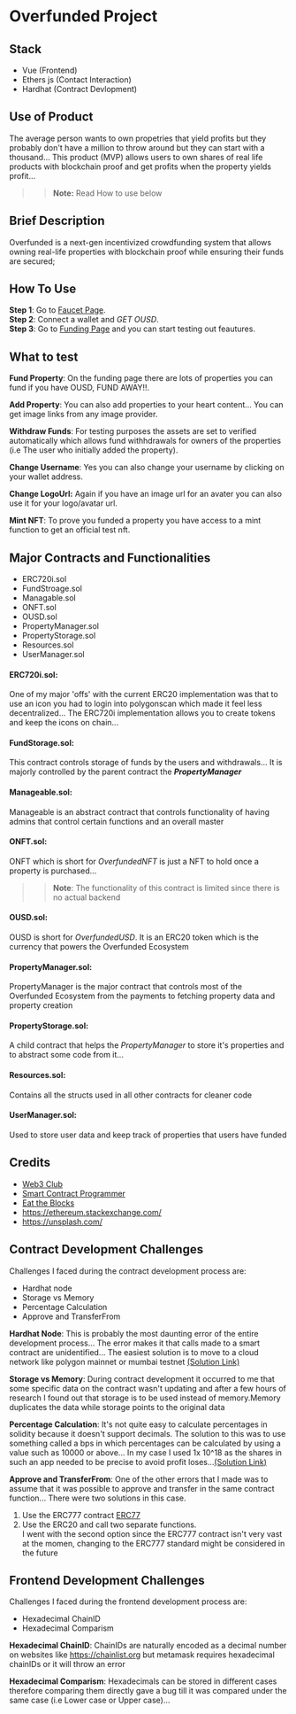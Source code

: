 # Overfunded Project

## Stack

- Vue (Frontend)
- Ethers js (Contact Interaction)
- Hardhat (Contract Devlopment)

## Use of Product

The average person wants to own propetries that yield profits but they probably don't have a million to throw around but they can start with a thousand... This product (MVP) allows users to own shares of real life products with blockchain proof and get profits when the property yields profit...

> > **Note:** Read How to use below

## Brief Description

Overfunded is a next-gen incentivized crowdfunding system that allows owning real-life properties with blockchain proof while ensuring their funds are secured;

## How To Use

**Step 1**:
Go to [Faucet Page](https://overfunded.vercel.app/faucet).  
**Step 2**:
Connect a wallet and _GET OUSD_.  
**Step 3**:
Go to [Funding Page](https://overfunded.vercel.app/fund) and you can start testing out feautures.

## What to test

**Fund Property**: On the funding page there are lots of properties you can fund if you have OUSD, FUND AWAY!!.  

**Add Property**: You can also add properties to your heart content... You can get image links from any image provider.  

**Withdraw Funds**: For testing purposes the assets are set to verified automatically which allows fund withhdrawals for owners of the properties (i.e The user who initially added the property).  

**Change Username**: Yes you can also change your username by clicking on your wallet address.  

**Change LogoUrl:** Again if you have an image url for an avater you can also use it for your logo/avatar url.  

**Mint NFT**: To prove you funded a property you have access to a mint function to get an official test nft.  

## Major Contracts and Functionalities

- ERC720i.sol
- FundStroage.sol
- Managable.sol
- ONFT.sol
- OUSD.sol
- PropertyManager.sol
- PropertyStorage.sol
- Resources.sol
- UserManager.sol

#### **ERC720i.sol**:

One of my major 'offs' with the current ERC20 implementation was that to use an icon you had to login into polygonscan which made it feel less decentralized... The ERC720i implementation allows you to create tokens and keep the icons on chain...

#### **FundStorage.sol**:

This contract controls storage of funds by the users and withdrawals... It is majorly controlled by the parent contract the **_PropertyManager_**

#### **Manageable.sol**:

Manageable is an abstract contract that controls functionality of having admins that control certain functions and an overall master

#### **ONFT.sol**:

ONFT which is short for _OverfundedNFT_ is just a NFT to hold once a property is purchased...

> > **Note**: The functionality of this contract is limited since there is no actual backend

#### **OUSD.sol**:

OUSD is short for _OverfundedUSD_. It is an ERC20 token which is the currency that powers the Overfunded Ecosystem

#### **PropertyManager.sol**:

PropertyManager is the major contract that controls most of the Overfunded Ecosystem from the payments to fetching property data and property creation

#### **PropertyStorage.sol**:

A child contract that helps the _PropertyManager_ to store it's properties and to abstract some code from it...

#### **Resources.sol**:

Contains all the structs used in all other contracts for cleaner code

#### **UserManager.sol**:

Used to store user data and keep track of properties that users have funded

## Credits

- [Web3 Club](https://www.youtube.com/@Web3_Club)
- [Smart Contract Programmer](https://www.youtube.com/@smartcontractprogrammer)
- [Eat the Blocks](https://www.youtube.com/@EatTheBlocks)
- https://ethereum.stackexchange.com/
- https://unsplash.com/

## Contract Development Challenges

Challenges I faced during the contract development process are:

- Hardhat node
- Storage vs Memory
- Percentage Calculation
- Approve and TransferFrom

**Hardhat Node**: This is probably the most daunting error of the entire development process... The error makes it that calls made to a smart contract are unidentified... The easiest solution is to move to a cloud network like polygon mainnet or mumbai testnet [(Solution Link)](https://ethereum.stackexchange.com/questions/124235/providererror-error-transaction-reverted-function-selector-was-not-recognized)

**Storage vs Memory**: During contract development it occurred to me that some specific data on the contract wasn't updating and after a few hours of research I found out that storage is to be used instead of memory.Memory duplicates the data while storage points to the original data

**Percentage Calculation**: It's not quite easy to calculate percentages in solidity because it doesn't support decimals. The solution to this was to use something called a bps in which percentages can be calculated by using a value such as 10000 or above... In my case I used 1x 10^18 as the shares in such an app needed to be precise to avoid profit loses...[(Solution Link)](https://www.youtube.com/watch?v=nsf46dzgCog)

**Approve and TransferFrom**: One of the other errors that I made was to assume that it was possible to approve and transfer in the same contract function... There were two solutions in this case.

1. Use the ERC777 contract [ERC77](https://docs.openzeppelin.com/contracts/4.x/erc777)
2. Use the ERC20 and call two separate functions.  
    I went with the second option since the ERC777 contract isn't very vast at the momen, changing to the ERC777 standard might be considered in the future

## Frontend Development Challenges

Challenges I faced during the frontend development process are:

- Hexadecimal ChainID
- Hexadecimal Comparism

**Hexadecimal ChainID**: ChainIDs are naturally encoded as a decimal number on websites like https://chainlist.org but metamask requires hexadecimal chainIDs or it will throw an error

**Hexadecimal Comparism**: Hexadecimals can be stored in different cases therefore comparing them directly gave a bug till it was compared under the same case (i.e Lower case or Upper case)...
